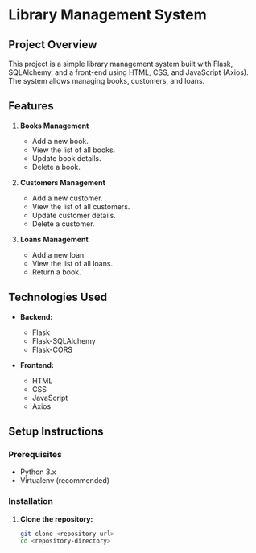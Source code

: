 # Library Management System

## Project Overview

This project is a simple library management system built with Flask, SQLAlchemy, and a front-end using HTML, CSS, and JavaScript (Axios). The system allows managing books, customers, and loans.

## Features

1. **Books Management**
   - Add a new book.
   - View the list of all books.
   - Update book details.
   - Delete a book.

2. **Customers Management**
   - Add a new customer.
   - View the list of all customers.
   - Update customer details.
   - Delete a customer.

3. **Loans Management**
   - Add a new loan.
   - View the list of all loans.
   - Return a book.

## Technologies Used

- **Backend:**
  - Flask
  - Flask-SQLAlchemy
  - Flask-CORS

- **Frontend:**
  - HTML
  - CSS
  - JavaScript
  - Axios

## Setup Instructions

### Prerequisites

- Python 3.x
- Virtualenv (recommended)

### Installation

1. **Clone the repository:**
   ```bash
   git clone <repository-url>
   cd <repository-directory>

